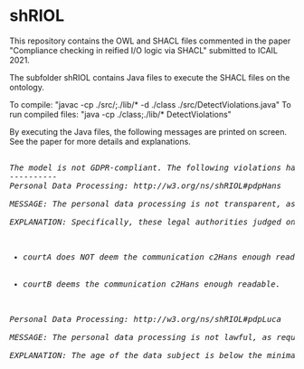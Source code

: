 # shRIOL
This repository contains the OWL and SHACL files commented in the paper "Compliance checking in reified I/O logic via SHACL" submitted to ICAIL 2021.

The subfolder shRIOL contains Java files to execute the SHACL files on the ontology.

To compile: "javac -cp ./src/;./lib/* -d ./class ./src/DetectViolations.java"
To run compiled files: "java -cp ./class;./lib/* DetectViolations"

By executing the Java files, the following messages are printed on screen. See the paper for more details and explanations.

<pre>
<i>
The model is not GDPR-compliant. The following violations have been detected:
----------
Personal Data Processing: http://w3.org/ns/shRIOL#pdpHans<br>
MESSAGE: The personal data processing is not transparent, as required/defined by Article 12 of the GDPR<br>
EXPLANATION: Specifically, these legal authorities judged one or more communications related to pdpHans as follows:
<ul>
	<li>courtA does NOT deem the communication c2Hans enough readable.</li>
	<li>courtB deems the communication c2Hans enough readable.</li>
</ul>
Personal Data Processing: http://w3.org/ns/shRIOL#pdpLuca<br>
MESSAGE: The personal data processing is not lawful, as required by Art.5(1)(a) and defined by Art.6 of the GDPR.<br>
EXPLANATION: The age of the data subject is below the minimal age for consent in his/her Member State. See Art.8(1) of the GDPR.
</i>
</pre>
